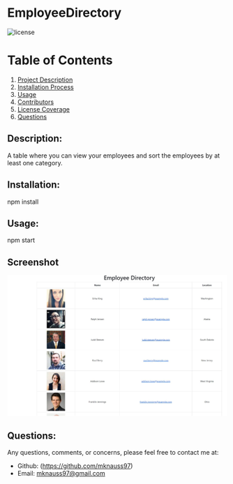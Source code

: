  # EmployeeDirectory


![license](https://img.shields.io/badge/License--green?.svg)

# Table of Contents 
1. [Project Description](#description)
2. [Installation Process](#installation)
3. [Usage](#usage)
4. [Contributors](#contribution)
5. [License Coverage](#license)
6. [Questions](#questions)
    
## Description: 
A table where you can view your employees and sort the employees by at least one category.
## Installation: 
npm install
## Usage: 
npm start

## Screenshot
![Screenshot](public/imgs/Capture.JPG)

## Questions: 
Any questions, comments, or concerns, please feel free to contact me at:
* Github: (https://github.com/mknauss97)
* Email: mknauss97@gmail.com